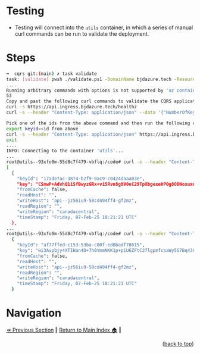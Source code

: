 Testing
=============
* Testing will connect into the `utils` container, in which a series of manual curl commands can be run to validate the deployment.

# Steps
```bash
➜  cqrs git:(main) ✗ task validate
task: [validate] pwsh ./validate.ps1 -DomainName bjdazure.tech -ResoureGroupName "pipefish-47182_canadacentral_apps_rg"
....
Running arbitrary commands with options is not supported by 'az containerapp exec'.
53
Copy and past the following curl commands to validate the CQRS application.
curl -s https://api.ingress.bjdazure.tech/healthz
curl -s --header "Content-Type: application/json" --data '{"NumberOfKeys":10}' https://api.ingress.bjdazure.tech/api/keys | jq

Pick one of the ids from the above command and then run the following command:
export keyid=<id from above
curl -s --header "Content-Type: application/json" https://api.ingress.bjdazure.tech/api/keys/${keyid} | jq
exit
....
INFO: Connecting to the container 'utils'...
...
root@utils--93xfo0m-55d8c7f479-vbflq:/code# curl -s --header "Content-Type: application/json" --data '{"NumberOfKeys":10}' https://api.ingress.bjdazure.tech/api/keys | jq
[
  {
    "keyId": "17ade7ac-3874-b2f9-9ac9-c0424daaa03e",
    "key": "CSmwP+AdvhQ1iSfBwyzGRx+vi5Rvn8g8V0eC29TpXbgexeHPOg8ODNoxuxuj1qfc0H1N2XWM+bR5RkxaGI0BxQ==",
    "fromCache": false,
    "readHost": "",
    "writeHost": "api--jz56iu9-58cd494ff4-gf2mz",
    "readRegion": "",
    "writeRegion": "canadacentral",
    "timeStamp": "Friday, 07-Feb-25 18:21:21 UTC"
  },
...
root@utils--93xfo0m-55d8c7f479-vbflq:/code# curl -s --header "Content-Type: application/json" https://api.ingress.bjdazure.tech/api/keys/af77ffed-c153-53ba-c00f-ed8badf78615 | jq
  {
    "keyId": "af77ffed-c153-53ba-c00f-ed8badf78615",
    "key": "wi3Avpbjy4XTIHan4D+7h0YmmNKK1p+piU6ZFtC27lgpmfcsaWy5S7Bq43QWPUaPpt2dhahBY48PRWkAgDKsKQ==",
    "fromCache": false,
    "readHost": "",
    "writeHost": "api--jz56iu9-58cd494ff4-gf2mz",
    "readRegion": "",
    "writeRegion": "canadacentral",
    "timeStamp": "Friday, 07-Feb-25 18:21:21 UTC"
  }
```

# Navigation
[⏪ Previous Section](../docs/code.md) ‖ [Return to Main Index 🏠](../README.md) ‖
<p align="right">(<a href="#lets-encrypt-tls-certificates">back to top</a>)</p>